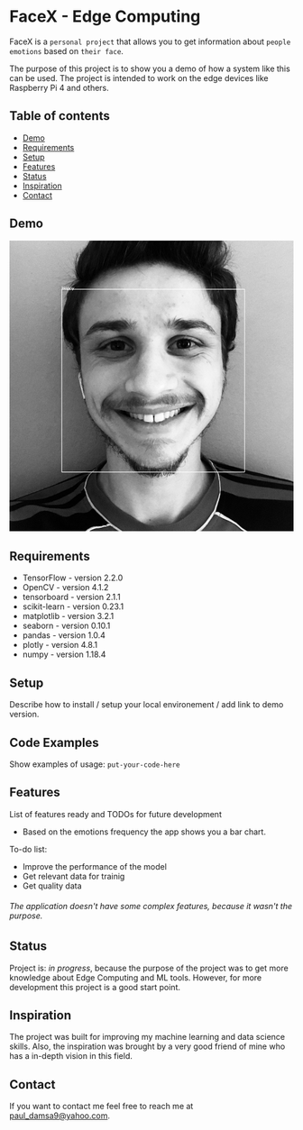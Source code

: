 # FaceX - Edge Computing

FaceX is a `personal project` that allows you to get information about `people emotions` based on `their face`.

The purpose of this project is to show you a demo of how a system like this can be used. The project is intended to work on the edge devices like Raspberry Pi 4 and others.

## Table of contents
* [Demo](#demo)
* [Requirements](#requirements)
* [Setup](#setup)
* [Features](#features)
* [Status](#status)
* [Inspiration](#inspiration)
* [Contact](#contact)

## Demo
![Example screenshot](./mysmile.png)

## Requirements
* TensorFlow - version 2.2.0
* OpenCV - version 4.1.2
* tensorboard - version 2.1.1
* scikit-learn - version 0.23.1
* matplotlib - version 3.2.1
* seaborn - version 0.10.1
* pandas - version 1.0.4
* plotly - version 4.8.1
* numpy - version 1.18.4

## Setup
Describe how to install / setup your local environement / add link to demo version.

## Code Examples
Show examples of usage:
`put-your-code-here`

## Features
List of features ready and TODOs for future development
* Based on the emotions frequency the app shows you a bar chart.

To-do list:
* Improve the performance of the model
* Get relevant data for trainig
* Get quality data 

###### The application doesn't have some complex features, because it wasn't the purpose.

## Status
Project is: _in progress_, because the purpose of the project was to get more knowledge about Edge Computing and ML tools. However, for more development this project is a good start point.

## Inspiration
The project was built for improving my machine learning and data science skills. Also, the inspiration was brought by a very good friend of mine who has a in-depth vision in this field. 

## Contact

If you want to contact me feel free to reach me at <paul_damsa9@yahoo.com>.
